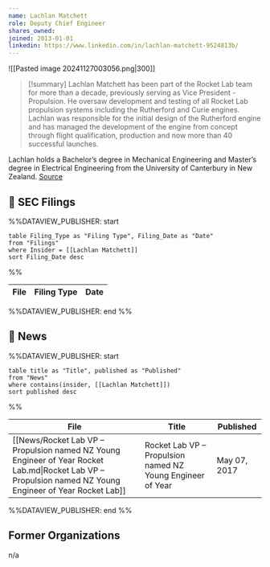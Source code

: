 ```yaml
---
name: Lachlan Matchett
role: Deputy Chief Engineer
shares_owned: 
joined: 2013-01-01
linkedin: https://www.linkedin.com/in/lachlan-matchett-9524813b/
---
```


![[Pasted image 20241127003056.png|300]]

>[!summary]
Lachlan Matchett has been part of the Rocket Lab team for more than a decade, previously serving as Vice President - Propulsion. He oversaw development and testing of all Rocket Lab propulsion systems including the Rutherford and Curie engines. Lachlan was responsible for the initial design of the Rutherford engine and has managed the development of the engine from concept through flight qualification, production and now more than 40 successful launches. 
>
Lachlan holds a Bachelor’s degree in Mechanical Engineering and Master’s degree in Electrical Engineering from the University of Canterbury in New Zealand.
[Source](https://www.rocketlabusa.com/about/team/)

## 💼 SEC Filings
%%DATAVIEW_PUBLISHER: start
```
table Filing_Type as "Filing Type", Filing_Date as "Date"
from "Filings"
where Insider = [[Lachlan Matchett]]
sort Filing_Date desc

```
%%

| File | Filing Type | Date |
| ---- | ----------- | ---- |

%%DATAVIEW_PUBLISHER: end %%

## 📰 News
%%DATAVIEW_PUBLISHER: start
```
table title as "Title", published as "Published"
from "News"
where contains(insider, [[Lachlan Matchett]])
sort published desc
```
%%

| File                                                                                                                                                       | Title                                                       | Published    |
| ---------------------------------------------------------------------------------------------------------------------------------------------------------- | ----------------------------------------------------------- | ------------ |
| [[News/Rocket Lab VP – Propulsion named NZ Young Engineer of Year  Rocket Lab.md\|Rocket Lab VP – Propulsion named NZ Young Engineer of Year  Rocket Lab]] | Rocket Lab VP – Propulsion named NZ Young Engineer of Year  | May 07, 2017 |

%%DATAVIEW_PUBLISHER: end %%

## Former Organizations

n/a